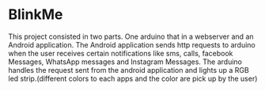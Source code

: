# BlinkMe
This project consisted in two parts. One arduino that in a webserver and an Android application.
The Android application sends http requests to arduino when the user receives certain notifications like sms, calls, facebook Messages, WhatsApp messages and Instagram Messages.
The arduino handles the request sent from the android application and lights up a RGB led strip.(different colors to each apps and the color are pick up by the user)
